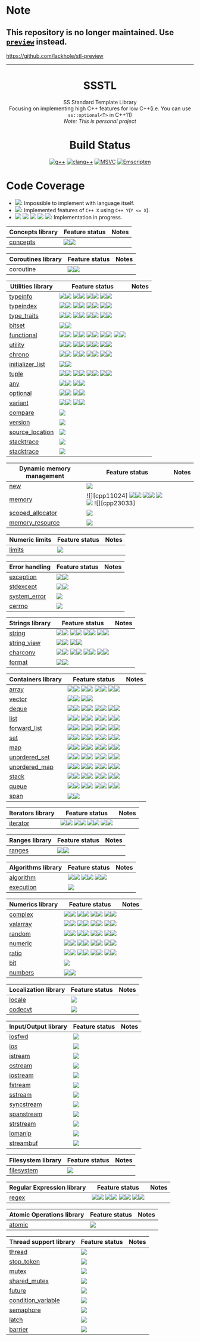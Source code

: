 # Note
## This repository is no longer maintained. Use [`preview`](https://github.com/lackhole/stl-preview) instead.
https://github.com/lackhole/stl-preview

-----

<div align="center">
  
# SSSTL
SS Standard Template Library  
Focusing on implementing high C++ features for low C++(i.e. You can use `ss::optional<T>` in C++11)  
*Note: This is personal project*

# Build Status
[![g++](https://github.com/lackhole/ssstl/actions/workflows/gcc.yml/badge.svg)](https://github.com/lackhole/ssstl/actions/workflows/gcc.yml)
[![clang++](https://github.com/lackhole/ssstl/actions/workflows/clang.yml/badge.svg)](https://github.com/lackhole/ssstl/actions/workflows/clang.yml)
[![MSVC](https://github.com/lackhole/ssstl/actions/workflows/msvc.yml/badge.svg)](https://github.com/lackhole/ssstl/actions/workflows/msvc.yml)
[![Emscripten](https://github.com/lackhole/ssstl/actions/workflows/emscripten.yml/badge.svg)](https://github.com/lackhole/ssstl/actions/workflows/emscripten.yml)
</div>

# Code Coverage

<!--- 
100%      : brightgreen
75% ~ 100%: green
50% ~ 75% : yellowgreen
25% ~ 50% : yellow
0% ~ 25%  : orange
0%        : red
--->

* ![](https://img.shields.io/badge/not_possible-grey): Impossible to implement with language itself.
* ![](https://img.shields.io/badge/C++X-100%25-brightgreen): Implemented features of `C++ X` using `C++ Y`(`Y <= X`).
* ![](https://img.shields.io/badge/C++N-X%25-green)
  ![](https://img.shields.io/badge/C++N-X%25-yellowgreen)
  ![](https://img.shields.io/badge/C++N-X%25-yellow)
  ![](https://img.shields.io/badge/C++N-X%25-orange)
  ![](https://img.shields.io/badge/C++N-X%25-red): 
  Implementation in progress.

| Concepts library                              | Feature status      | Notes            |
|-----------------------------------------------|---------------------|------------------|
| [concepts](status/concepts.md)                | ![][cpp20]![][p007] |                  |

| Coroutines library                            | Feature status                                                        | Notes            |
|-----------------------------------------------|-----------------------------------------------------------------------|------------------|
| coroutine                                     | ![][cpp20]![][p000]                                                         |                  |

| Utilities library                              | Feature status                                                                                      | Notes |
|------------------------------------------------|-----------------------------------------------------------------------------------------------------|-------|
| [typeinfo](status/typeinfo.md)                 | ![][cpp11]![][p000] ![][cpp14]![][p000] ![][cpp17]![][p000] ![][cpp20]![][p000]                     |       |
| [typeindex](status/typeindex.md)               | ![][cpp11]![][p000] ![][cpp14]![][p000] ![][cpp17]![][p000] ![][cpp20]![][p000]                     |       |
| [type_traits](status/type_traits.md)           | ![][cpp11]![][p100] ![][cpp14]![][p100] ![][cpp17]![][p100] ![][cpp20]![][p064]                     |       |
| [bitset](status/bitset.md)                     | ![][cpp11]![][p075]                                                                                 |       |
| [functional](status/functional.md)             | ![][cpp11]![][p066] ![][cpp14]![][p100] ![][cpp17]![][p020] ![][cpp20]![][p000] ![][cpp23]![][p100] |       |
| [utility](status/utility.md)                   | ![][cpp11]![][p100] ![][cpp14]![][p100] ![][cpp17]![][p100] ![][cpp20]![][p096]                     |       |
| [chrono](status/chrono.md)                     | ![][cpp11]![][p000] ![][cpp14]![][p000] ![][cpp17]![][p000] ![][cpp20]![][p000]                     |       |
| [initializer_list](status/initializer_list.md) | ![][cpp11]![][p100]                                                                                 |       |
| [tuple](status/tuple.md)                       | ![][cpp11]![][p075] ![][cpp14]![][p100] ![][cpp17]![][p100] ![][cpp20]![][p000]                     |       |
| [any](status/any.md)                           | ![][cpp17]![][p000] ![][cpp20]![][p000]                                                             |       |
| [optional](status/optional.md)                 | ![][cpp17]![][p100] ![][cpp20]![][p000]                                                             |       |
| [variant](status/variant.md)                   | ![][cpp17]![][p000] ![][cpp20]![][p000]                                                             |       |
| [compare](status/compare.md)                   | ![][unknown_]                                                                                       |       |
| [version](status/version.md)                   | ![][unknown_]                                                                                       |       |
| [source_location](status/source_location.md)   | ![][impossib]                                                                                       |       |
| [stacktrace](status/stacktrace.md)             | ![][impossib]                                                                                       |       |
| [stacktrace](status/stacktrace.md)             | ![][impossib]                                                                                       |       |


| Dynamic memory management                      | Feature status                                                        | Notes            |
|------------------------------------------------|-----------------------------------------------------------------------|------------------|
| [new](status/new.md)                           | ![][unknown_]                                                         |                  |
| [memory](status/memory.md)                     | ![][cpp11024] ![][cpp14]![][p100] ![][cpp17]![][p000] ![][cpp20]![][p000] ![][cpp23033] |                  |
| [scoped_allocator](status/scoped_allocator.md) | ![][unknown_]                                                         |                  |
| [memory_resource](status/memory_resource.md)   | ![][unknown_]                                                         |                  |


| Numeric limits             | Feature status                                                        | Notes            |
|----------------------------|-----------------------------------------------------------------------|------------------|
| [limits](status/limits.md) | ![][unknown_]                                                         |                  |

| Error handling                         | Feature status      | Notes            |
|----------------------------------------|---------------------|------------------|
| [exception](status/exception.md)       | ![][cpp11]![][p007] |                  |
| [stdexcept](status/stdexcept.md)       | ![][cpp11]![][p100] |                  |
| [system_error](status/system_error.md) | ![][unknown_]       |                  |
| [cerrno](status/cerrno.md)             | ![][unknown_]       |                  |

| Strings library                      | Feature status                                                                  | Notes |
|--------------------------------------|---------------------------------------------------------------------------------|-------|
| [string](status/string.md)           | ![][cpp11]![][p000] ![][cpp14]![][p000] ![][cpp17]![][p000] ![][cpp20]![][p000] |       |
| [string_view](status/string_view.md) | ![][cpp17]![][p000] ![][cpp20]![][p000]                                         |       |
| [charconv](status/charconv.md)       | ![][cpp11]![][p000] ![][cpp14]![][p000] ![][cpp17]![][p000] ![][cpp20]![][p000] |       |
| [format](status/format.md)           | ![][cpp20]![][p000]                                                             |       |

| Containers library                       | Feature status                                                                  | Notes |
|------------------------------------------|---------------------------------------------------------------------------------|-------|
| [array](status/array.md)                 | ![][cpp11]![][p100] ![][cpp14]![][p100] ![][cpp17]![][p100] ![][cpp20]![][p050] |       |
| [vector](status/vector.md)               | ![][cpp11]![][p017] ![][cpp20]![][p000]                                         |       |
| [deque](status/deque.md)                 | ![][cpp11]![][p000] ![][cpp14]![][p000] ![][cpp17]![][p000] ![][cpp20]![][p000] |       |
| [list](status/list.md)                   | ![][cpp11]![][p000] ![][cpp14]![][p000] ![][cpp17]![][p000] ![][cpp20]![][p000] |       |
| [forward_list](status/forward_list.md)   | ![][cpp11]![][p000] ![][cpp14]![][p000] ![][cpp17]![][p000] ![][cpp20]![][p000] |       |
| [set](status/set.md)                     | ![][cpp11]![][p000] ![][cpp14]![][p000] ![][cpp17]![][p000] ![][cpp20]![][p000] |       |
| [map](status/map.md)                     | ![][cpp11]![][p000] ![][cpp14]![][p000] ![][cpp17]![][p000] ![][cpp20]![][p000] |       |
| [unordered_set](status/unordered_set.md) | ![][cpp11]![][p000] ![][cpp14]![][p000] ![][cpp17]![][p000] ![][cpp20]![][p000] |       |
| [unordered_map](status/unordered_map.md) | ![][cpp11]![][p000] ![][cpp14]![][p000] ![][cpp17]![][p000] ![][cpp20]![][p000] |       |
| [stack](status/stack.md)                 | ![][cpp11]![][p000] ![][cpp14]![][p000] ![][cpp17]![][p000] ![][cpp20]![][p000] |       |
| [queue](status/queue.md)                 | ![][cpp11]![][p000] ![][cpp14]![][p000] ![][cpp17]![][p000] ![][cpp20]![][p000] |       |
| [span](status/span.md)                   | ![][cpp20]![][p000]                                                             |       |

| Iterators library              | Feature status                                                                  | Notes |
|--------------------------------|---------------------------------------------------------------------------------|-------|
| [iterator](status/iterator.md) | ![][cpp11]![][p038] ![][cpp14]![][p100] ![][cpp17]![][p100] ![][cpp20]![][p006] |       |

| Ranges library                                | Feature status                                                        | Notes            |
|-----------------------------------------------|-----------------------------------------------------------------------|------------------|
| [ranges](status/ranges.md)                    | ![][cpp20]![][p000]                                                         |                  |

| Algorithms library               | Feature status                                              | Notes |
|----------------------------------|-------------------------------------------------------------|-------|
| [algorithm](status/algorithm.md) | ![][cpp11]![][p015] ![][cpp17]![][p000] ![][cpp20]![][p000] |       |
| [execution](status/execution.md) | ![][unknown_]                                               |       |

| Numerics library               | Feature status                                                                  | Notes |
|--------------------------------|---------------------------------------------------------------------------------|-------|
| [complex](status/complex.md)   | ![][cpp11]![][p000] ![][cpp14]![][p000] ![][cpp17]![][p000] ![][cpp20]![][p000] |       |
| [valarray](status/valarray.md) | ![][cpp11]![][p000] ![][cpp14]![][p000] ![][cpp17]![][p000] ![][cpp20]![][p000] |       |
| [random](status/random.md)     | ![][cpp11]![][p000] ![][cpp14]![][p000] ![][cpp17]![][p000] ![][cpp20]![][p000] |       |
| [numeric](status/numeric.md)   | ![][cpp11]![][p000] ![][cpp14]![][p000] ![][cpp17]![][p000] ![][cpp20]![][p000] |       |
| [ratio](status/ratio.md)       | ![][cpp11]![][p000] ![][cpp14]![][p000] ![][cpp17]![][p000] ![][cpp20]![][p000] |       |
| [bit](status/bit.md)           | ![][unknown_]                                                                   |       |
| [numbers](status/numbers.md)   | ![][cpp20]![][p000]                                                             |       |

| Localization library         | Feature status                                                        | Notes            |
|------------------------------|-----------------------------------------------------------------------|------------------|
| [locale](status/locale.md)   | ![][unknown_]                                                         |                  |
| [codecvt](status/codecvt.md) | ![][deprecat]                                                         |                  |

| Input/Output library               | Feature status                                                        | Notes            |
|------------------------------------|-----------------------------------------------------------------------|------------------|
| [iosfwd](status/iosfwd.md)         | ![][unknown_]                                                         |                  |
| [ios](status/ios.md)               | ![][unknown_]                                                         |                  |
| [istream](status/istream.md)       | ![][unknown_]                                                         |                  |
| [ostream](status/ostream.md)       | ![][unknown_]                                                         |                  |
| [iostream](status/iostream.md)     | ![][unknown_]                                                         |                  |
| [fstream](status/fstream.md)       | ![][unknown_]                                                         |                  |
| [sstream](status/sstream.md)       | ![][unknown_]                                                         |                  |
| [syncstream](status/syncstream.md) | ![][unknown_]                                                         |                  |
| [spanstream](status/spanstream.md) | ![][unknown_]                                                         |                  |
| [strstream](status/strstream.md)   | ![][deprecat]                                                         |                  |
| [iomanip](status/iomanip.md)       | ![][unknown_]                                                         |                  |
| [streambuf](status/streambuf.md)   | ![][unknown_]                                                         |                  |

| Filesystem library                 | Feature status                                                        | Notes            |
|------------------------------------|-----------------------------------------------------------------------|------------------|
| [filesystem](status/filesystem.md) | ![][impossib]                                                         |                  |

| Regular Expression library | Feature status                                                                  | Notes |
|----------------------------|---------------------------------------------------------------------------------|-------|
| [regex](status/regex.md)   | ![][cpp11]![][p000] ![][cpp14]![][p000] ![][cpp17]![][p000] ![][cpp20]![][p000] |       |

| Atomic Operations library  | Feature status                                                        | Notes            |
|----------------------------|-----------------------------------------------------------------------|------------------|
| [atomic](status/atomic.md) |  ![][unknown_]                                                        |                  |

| Thread support library                             | Feature status                                                        | Notes            |
|----------------------------------------------------|-----------------------------------------------------------------------|------------------|
| [thread](status/thread.md)                         |  ![][unknown_]                                                        |                  |
| [stop_token](status/stop_token.md)                 |  ![][unknown_]                                                        |                  |
| [mutex](status/mutex.md)                           |  ![][unknown_]                                                        |                  |
| [shared_mutex](status/shared_mutex.md)             |  ![][unknown_]                                                        |                  |
| [future](status/future.md)                         |  ![][unknown_]                                                        |                  |
| [condition_variable](status/condition_variable.md) |  ![][unknown_]                                                        |                  |
| [semaphore](status/semaphore.md)                   |  ![][unknown_]                                                        |                  |
| [latch](status/latch.md)                           |  ![][unknown_]                                                        |                  |
| [barrier](status/barrier.md)                       |  ![][unknown_]                                                        |                  |


[impossib]: https://img.shields.io/badge/not_possible-grey
[unknown_]: https://img.shields.io/badge/unknown-grey
[deprecat]: https://img.shields.io/badge/deprecated-grey

[legacy]: https://img.shields.io/badge/legacy-555555
[cpp11]: https://img.shields.io/badge/C++11-555555
[cpp14]: https://img.shields.io/badge/C++14-555555
[cpp17]: https://img.shields.io/badge/C++17-555555
[cpp20]: https://img.shields.io/badge/C++20-555555
[cpp23]: https://img.shields.io/badge/C++23-555555
[cpp26]: https://img.shields.io/badge/C++26-555555

[p000]: https://img.shields.io/badge/0%25-red
[p001]: https://img.shields.io/badge/1%25-orange
[p002]: https://img.shields.io/badge/2%25-orange
[p003]: https://img.shields.io/badge/3%25-orange
[p004]: https://img.shields.io/badge/4%25-orange
[p005]: https://img.shields.io/badge/5%25-orange
[p006]: https://img.shields.io/badge/6%25-orange
[p007]: https://img.shields.io/badge/7%25-orange
[p008]: https://img.shields.io/badge/8%25-orange
[p009]: https://img.shields.io/badge/9%25-orange
[p010]: https://img.shields.io/badge/10%25-orange
[p011]: https://img.shields.io/badge/11%25-orange
[p012]: https://img.shields.io/badge/12%25-orange
[p013]: https://img.shields.io/badge/13%25-orange
[p014]: https://img.shields.io/badge/14%25-orange
[p015]: https://img.shields.io/badge/15%25-orange
[p016]: https://img.shields.io/badge/16%25-orange
[p017]: https://img.shields.io/badge/17%25-orange
[p018]: https://img.shields.io/badge/18%25-orange
[p019]: https://img.shields.io/badge/19%25-orange
[p020]: https://img.shields.io/badge/20%25-orange
[p021]: https://img.shields.io/badge/21%25-orange
[p022]: https://img.shields.io/badge/22%25-orange
[p023]: https://img.shields.io/badge/23%25-orange
[p024]: https://img.shields.io/badge/24%25-orange
[p025]: https://img.shields.io/badge/25%25-yellow
[p026]: https://img.shields.io/badge/26%25-yellow
[p027]: https://img.shields.io/badge/27%25-yellow
[p028]: https://img.shields.io/badge/28%25-yellow
[p029]: https://img.shields.io/badge/29%25-yellow
[p030]: https://img.shields.io/badge/30%25-yellow
[p031]: https://img.shields.io/badge/31%25-yellow
[p032]: https://img.shields.io/badge/32%25-yellow
[p033]: https://img.shields.io/badge/33%25-yellow
[p034]: https://img.shields.io/badge/34%25-yellow
[p035]: https://img.shields.io/badge/35%25-yellow
[p036]: https://img.shields.io/badge/36%25-yellow
[p037]: https://img.shields.io/badge/37%25-yellow
[p038]: https://img.shields.io/badge/38%25-yellow
[p039]: https://img.shields.io/badge/39%25-yellow
[p040]: https://img.shields.io/badge/40%25-yellow
[p041]: https://img.shields.io/badge/41%25-yellow
[p042]: https://img.shields.io/badge/42%25-yellow
[p043]: https://img.shields.io/badge/43%25-yellow
[p044]: https://img.shields.io/badge/44%25-yellow
[p045]: https://img.shields.io/badge/45%25-yellow
[p046]: https://img.shields.io/badge/46%25-yellow
[p047]: https://img.shields.io/badge/47%25-yellow
[p048]: https://img.shields.io/badge/48%25-yellow
[p049]: https://img.shields.io/badge/49%25-yellow
[p050]: https://img.shields.io/badge/50%25-yellowgreen
[p051]: https://img.shields.io/badge/51%25-yellowgreen
[p052]: https://img.shields.io/badge/52%25-yellowgreen
[p053]: https://img.shields.io/badge/53%25-yellowgreen
[p054]: https://img.shields.io/badge/54%25-yellowgreen
[p055]: https://img.shields.io/badge/55%25-yellowgreen
[p056]: https://img.shields.io/badge/56%25-yellowgreen
[p057]: https://img.shields.io/badge/57%25-yellowgreen
[p058]: https://img.shields.io/badge/58%25-yellowgreen
[p059]: https://img.shields.io/badge/59%25-yellowgreen
[p060]: https://img.shields.io/badge/60%25-yellowgreen
[p061]: https://img.shields.io/badge/61%25-yellowgreen
[p062]: https://img.shields.io/badge/62%25-yellowgreen
[p063]: https://img.shields.io/badge/63%25-yellowgreen
[p064]: https://img.shields.io/badge/64%25-yellowgreen
[p065]: https://img.shields.io/badge/65%25-yellowgreen
[p066]: https://img.shields.io/badge/66%25-yellowgreen
[p067]: https://img.shields.io/badge/67%25-yellowgreen
[p068]: https://img.shields.io/badge/68%25-yellowgreen
[p069]: https://img.shields.io/badge/69%25-yellowgreen
[p070]: https://img.shields.io/badge/70%25-yellowgreen
[p071]: https://img.shields.io/badge/71%25-yellowgreen
[p072]: https://img.shields.io/badge/72%25-yellowgreen
[p073]: https://img.shields.io/badge/73%25-yellowgreen
[p074]: https://img.shields.io/badge/74%25-yellowgreen
[p075]: https://img.shields.io/badge/75%25-green
[p076]: https://img.shields.io/badge/76%25-green
[p077]: https://img.shields.io/badge/77%25-green
[p078]: https://img.shields.io/badge/78%25-green
[p079]: https://img.shields.io/badge/79%25-green
[p080]: https://img.shields.io/badge/80%25-green
[p081]: https://img.shields.io/badge/81%25-green
[p082]: https://img.shields.io/badge/82%25-green
[p083]: https://img.shields.io/badge/83%25-green
[p084]: https://img.shields.io/badge/84%25-green
[p085]: https://img.shields.io/badge/85%25-green
[p086]: https://img.shields.io/badge/86%25-green
[p087]: https://img.shields.io/badge/87%25-green
[p088]: https://img.shields.io/badge/88%25-green
[p089]: https://img.shields.io/badge/89%25-green
[p090]: https://img.shields.io/badge/90%25-green
[p091]: https://img.shields.io/badge/91%25-green
[p092]: https://img.shields.io/badge/92%25-green
[p093]: https://img.shields.io/badge/93%25-green
[p094]: https://img.shields.io/badge/94%25-green
[p095]: https://img.shields.io/badge/95%25-green
[p096]: https://img.shields.io/badge/96%25-green
[p097]: https://img.shields.io/badge/97%25-green
[p098]: https://img.shields.io/badge/98%25-green
[p099]: https://img.shields.io/badge/99%25-green
[p100]: https://img.shields.io/badge/100%25-brightgreen
